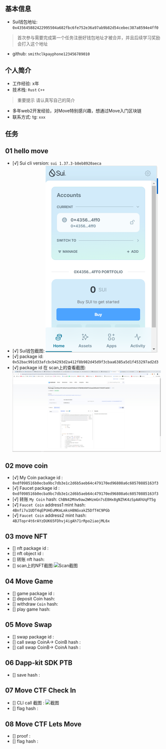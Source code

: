## 基本信息
- Sui钱包地址: `0x435645882422995504a682fbc6fe752e36a97ab9b82d54cebec387a8594e4ff0`
> 首次参与需要完成第一个任务注册好钱包地址才被合并，并且后续学习奖励会打入这个地址
- github: `smithclkpayphone123456789010`

## 个人简介
- 工作经验: x年
- 技术栈: `Rust` `C++`
> 重要提示 请认真写自己的简介
- 多年web2开发经验，对Move特别感兴趣，想通过Move入门区块链
- 联系方式: tg: `xxx` 

## 任务

##   01 hello move  
- [√] Sui cli version: `sui 1.37.3-b8eb8920aeca`
- [√] Sui钱包截图: ![Sui钱包截图](images\sui钱包截图.png)
- [√] package id: `0x52bac991d33afcbcb4293d2a412f8b982d45d9f3cbaa6385a5d1f453297ad2d3`
- [√] package id 在 scan上的查看截图:![Scan截图](images\packageid浏览器截图.png)

##   02 move coin
- [√] My Coin package id : `0xdf098516b0ecba9bc7db3e1c2d6b5aeb64c479170ed96808a6c60570885163f3`
- [√] Faucet package id :  `0xdf098516b0ecba9bc7db3e1c2d6b5aeb64c479170ed96808a6c60570885163f3`
- [√] 转账 `My Coin` hash: `ChBN42MVw9aw2WHzmGn7sE8Hx8gNZhK4zSpAAhUqFT5g`
- [√] `Faucet Coin` address1 mint hash: `4Bnfi7u1UDT4qEPUHEuMKmLmksH8NGvakZ5DfT4C9PGb`
- [√] `Faucet Coin` address2 mint hash: `4BJTopr4t6rAYzDUK65FDhvj4igAh71rRpo2iaojML6x`

##   03 move NFT
- [] nft package id :
- [] nft object id : 
- [] 转账 nft  hash:
- [] scan上的NFT截图:![Scan截图](./images/你的图片地址)

##   04 Move Game
- [] game package id :
- [] deposit Coin hash:
- [] withdraw `Coin` hash:
- [] play game hash:

##   05 Move Swap
- [] swap package id :
- [] call swap CoinA-> CoinB  hash :
- [] call swap CoinB-> CoinA  hash :

##   06 Dapp-kit SDK PTB
- [] save hash :

##   07 Move CTF Check In
- [] CLI call 截图 : ![截图](./images/你的图片地址)
- [] flag hash :

##   08 Move CTF Lets Move
- [] proof : 
- [] flag hash :
